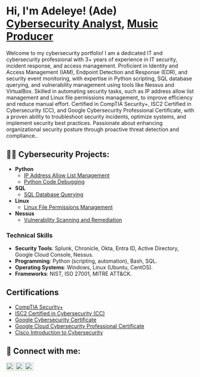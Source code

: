 <h1>Hi, I'm Adeleye! (Ade) <br/><a href="www.linkedin.com/in/adeleyeadekola">Cybersecurity Analyst</a>, <a href="http://www.youtube.com/@lames_tgm">Music Producer</a></h1>

Welcome to my cybersecurity portfolio! I am a dedicated IT and cybersecurity professional with 3+ years of experience in IT security, incident response, and access management. Proficient in Identity and Access Management (IAM), Endpoint Detection and Response (EDR), and security event monitoring, with expertise in Python scripting, SQL database querying, and vulnerability management using tools like Nessus and VirtualBox. Skilled in automating security tasks, such as IP address allow list management and Linux file permissions management, to improve efficiency and reduce manual effort. Certified in CompTIA Security+, ISC2 Certified in Cybersecurity (CC), and Google Cybersecurity Professional Certificate, with a proven ability to troubleshoot security incidents, optimize systems, and implement security best practices. Passionate about enhancing organizational security posture through proactive threat detection and compliance..

<h2>👨‍💻 Cybersecurity Projects:</h2>

- <b>Python</b>
  - [IP Address Allow List Management](https://github.com/LamesTGM/IP-Address-Allow-List-Management)
  - [Python Code Debugging](https://github.com/LamesTGM/Python-Code-Debugging)
- <b>SQL</b>
  - [SQL Database Querying](https://github.com/LamesTGM/SQL-Database-Querying)
- <b>Linux</b>
  - [Linux File Permissions Management](https://github.com/LamesTGM/Linux-File-Permissions-Managament)
- <b>Nessus</b>
  - [Vulnerability Scanning and Remediation](https://github.com/LamesTGM/Vulnerability-Management)

### Technical Skills
- **Security Tools**: Splunk, Chronicle, Okta, Entra ID, Active Directory, Google Cloud Console, Nessus.
- **Programming**: Python (scripting, automation), Bash, SQL.
- **Operating Systems**: Windows, Linux (Ubuntu, CentOS).
- **Frameworks**: NIST, ISO 27001, MITRE ATT&CK.

<h2>  Certifications</h2>

- [CompTIA Security+](https://www.credly.com/badges/00ecf6a7-591c-4972-8817-62aed171334d/linked_in_profile)
- [ISC2 Certified in Cybersecurity (CC)](https://www.credly.com/badges/39452cf6-715a-48c9-9030-491ba7102378/linked_in_profile)
- [Google Cybersecurity Certificate](https://coursera.org/share/0b5a31b9757e4e994f58b54eddd87c78)
- [Google Cloud Cybersecurity Professional Certificate](https://coursera.org/share/2ee4d06c3a8acf8b4f9538b411433fda)
- [Cisco Introduction to Cybersecurity](https://www.credly.com/badges/385a3e95-979d-4ddc-8a07-ba31e468b129/linked_in_profile)

<h2> 🤳 Connect with me:</h2>

[<img align="left" alt="JoshMadakor | YouTube" width="22px" src="https://cdn.jsdelivr.net/npm/simple-icons@v3/icons/youtube.svg" />][youtube]
[<img align="left" alt="JoshMadakor | LinkedIn" width="22px" src="https://cdn.jsdelivr.net/npm/simple-icons@v3/icons/linkedin.svg" />][linkedin]
[<img align="left" alt="JoshMadakor | Instagram" width="22px" src="https://cdn.jsdelivr.net/npm/simple-icons@v3/icons/instagram.svg" />][instagram]

[youtube]: https://www.youtube.com/@lames_tgm
[instagram]: https://www.instagram.com/lames_tgm/
[linkedin]: https://www.linkedin.com/in/adeleyeadekola/

<!--
**joshmadakor1/joshmadakor1** is a ✨ _special_ ✨ repository because its `README.md` (this file) appears on your GitHub profile.

Here are some ideas to get you started:

- 🔭 I’m currently working on ...
- 🌱 I’m currently learning ...
- 👯 I’m looking to collaborate on ...
- 🤔 I’m looking for help with ...
- 💬 Ask me about ...
- 📫 How to reach me: ...
- 😄 Pronouns: ...
- ⚡ Fun fact: ...
-->

